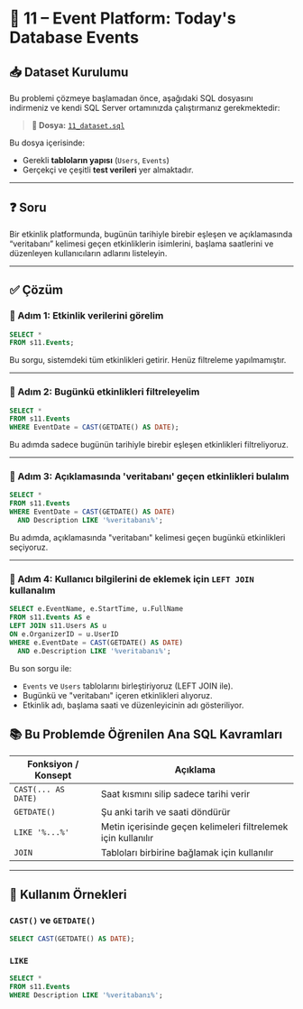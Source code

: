 # 📅 11 – Event Platform: Today's Database Events

## 📥 Dataset Kurulumu

Bu problemi çözmeye başlamadan önce, aşağıdaki SQL dosyasını indirmeniz ve kendi SQL Server ortamınızda çalıştırmanız gerekmektedir:

> **🎯 Dosya:** [`11_dataset.sql`](./11_dataset.sql)

Bu dosya içerisinde:
- Gerekli **tabloların yapısı** (`Users`, `Events`)
- Gerçekçi ve çeşitli **test verileri**
yer almaktadır.

---

## ❓ Soru

Bir etkinlik platformunda, bugünün tarihiyle birebir eşleşen ve açıklamasında “veritabanı” kelimesi geçen etkinliklerin isimlerini, başlama saatlerini ve düzenleyen kullanıcıların adlarını listeleyin.

---

## ✅ Çözüm

### 🧩 Adım 1: Etkinlik verilerini görelim

```sql
SELECT *
FROM s11.Events;
```
Bu sorgu, sistemdeki tüm etkinlikleri getirir. Henüz filtreleme yapılmamıştır.

---

### 🧩 Adım 2: Bugünkü etkinlikleri filtreleyelim

```sql
SELECT *
FROM s11.Events
WHERE EventDate = CAST(GETDATE() AS DATE);
```
Bu adımda sadece bugünün tarihiyle birebir eşleşen etkinlikleri filtreliyoruz.

---

### 🧩 Adım 3: Açıklamasında 'veritabanı' geçen etkinlikleri bulalım

```sql
SELECT *
FROM s11.Events
WHERE EventDate = CAST(GETDATE() AS DATE)
  AND Description LIKE '%veritabanı%';
```
Bu adımda, açıklamasında "veritabanı" kelimesi geçen bugünkü etkinlikleri seçiyoruz.

---

### 🧩 Adım 4: Kullanıcı bilgilerini de eklemek için `LEFT JOIN` kullanalım

```sql
SELECT e.EventName, e.StartTime, u.FullName
FROM s11.Events AS e
LEFT JOIN s11.Users AS u
ON e.OrganizerID = u.UserID
WHERE e.EventDate = CAST(GETDATE() AS DATE) 
  AND e.Description LIKE '%veritabanı%';
```
Bu son sorgu ile:
- `Events` ve `Users` tablolarını birleştiriyoruz (LEFT JOIN ile).
- Bugünkü ve "veritabanı" içeren etkinlikleri alıyoruz.
- Etkinlik adı, başlama saati ve düzenleyicinin adı gösteriliyor.


## 📚 Bu Problemde Öğrenilen Ana SQL Kavramları

| Fonksiyon / Konsept | Açıklama |
|---------------------|----------|
| `CAST(... AS DATE)` | Saat kısmını silip sadece tarihi verir |
| `GETDATE()`         | Şu anki tarih ve saati döndürür |
| `LIKE '%...%'`      | Metin içerisinde geçen kelimeleri filtrelemek için kullanılır |
| `JOIN`              | Tabloları birbirine bağlamak için kullanılır |

---

## 🧪 Kullanım Örnekleri

### `CAST()` ve `GETDATE()`

```sql
SELECT CAST(GETDATE() AS DATE);
```

### `LIKE`

```sql
SELECT *
FROM s11.Events
WHERE Description LIKE '%veritabanı%';
```

